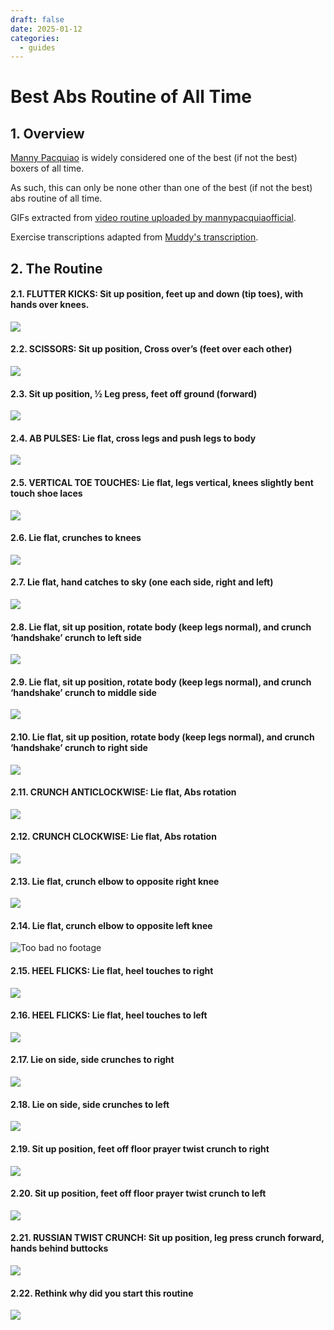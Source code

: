 ```yaml
---
draft: false 
date: 2025-01-12
categories:
  - guides
---
```


# Best Abs Routine of All Time

## 1. Overview

[Manny Pacquiao](https://en.wikipedia.org/wiki/Manny_Pacquiao) is widely considered one
of the best (if not the best) boxers of all time. 

As such, this can only be none other than one of the best (if not the best) abs routine of all time.

<!-- more -->

GIFs extracted from [video routine uploaded by mannypacquiaofficial][1].

Exercise transcriptions adapted from [Muddy's transcription][2].

## 2. The Routine

#### 2.1. FLUTTER KICKS: Sit up position, feet up and down (tip toes), with hands over knees.

![](./2025-01-12-manny-abs/exercise_01.gif)

#### 2.2. SCISSORS: Sit up position, Cross over’s (feet over each other)

![](./2025-01-12-manny-abs/exercise_02.gif)

#### 2.3. Sit up position, ½ Leg press, feet off ground (forward)

![](./2025-01-12-manny-abs/exercise_03.gif)

#### 2.4. AB PULSES: Lie flat, cross legs and push legs to body

![](./2025-01-12-manny-abs/exercise_04.gif)

#### 2.5. VERTICAL TOE TOUCHES: Lie flat, legs vertical, knees slightly bent touch shoe laces
![](./2025-01-12-manny-abs/exercise_05.gif)

#### 2.6. Lie flat, crunches to knees

![](./2025-01-12-manny-abs/exercise_06.gif)

#### 2.7. Lie flat, hand catches to sky (one each side, right and left)

![](./2025-01-12-manny-abs/exercise_07.gif)

#### 2.8. Lie flat, sit up position, rotate body (keep legs normal), and crunch ‘handshake’ crunch to left side

![](./2025-01-12-manny-abs/exercise_08_a.gif)

#### 2.9. Lie flat, sit up position, rotate body (keep legs normal), and crunch ‘handshake’ crunch to middle side

![](./2025-01-12-manny-abs/exercise_08_b.gif)

#### 2.10. Lie flat, sit up position, rotate body (keep legs normal), and crunch ‘handshake’ crunch to right side

![](./2025-01-12-manny-abs/exercise_08_c.gif)

#### 2.11. CRUNCH ANTICLOCKWISE: Lie flat, Abs rotation 

![](./2025-01-12-manny-abs/exercise_09_a.gif)

#### 2.12. CRUNCH CLOCKWISE: Lie flat, Abs rotation 

![](./2025-01-12-manny-abs/exercise_09_b.gif)

#### 2.13. Lie flat, crunch elbow to opposite right knee

![](./2025-01-12-manny-abs/exercise_10_b.gif)

#### 2.14. Lie flat, crunch elbow to opposite left knee

![Too bad no footage]()

#### 2.15. HEEL FLICKS: Lie flat, heel touches to right

![](./2025-01-12-manny-abs/exercise_11_a.gif)

#### 2.16. HEEL FLICKS: Lie flat, heel touches to left

![](./2025-01-12-manny-abs/exercise_11_b.gif)

#### 2.17. Lie on side, side crunches to right

![](./2025-01-12-manny-abs/exercise_12_a.gif)

#### 2.18. Lie on side, side crunches to left

![](./2025-01-12-manny-abs/exercise_12_b.gif)

#### 2.19. Sit up position, feet off floor prayer twist crunch to right

![](./2025-01-12-manny-abs/exercise_13_a.gif)

#### 2.20. Sit up position, feet off floor prayer twist crunch to left

![](./2025-01-12-manny-abs/exercise_13_b.gif)

#### 2.21. RUSSIAN TWIST CRUNCH: Sit up position, leg press crunch forward, hands behind buttocks

![](./2025-01-12-manny-abs/exercise_14.gif)

#### 2.22. Rethink why did you start this routine

![](./2025-01-12-manny-abs/post_exercise.gif)



[1]: https://www.youtube.com/watch?v=0JN8Nque1Sc "Original Video from mannypacquiaofficial"

[2]: https://www.docdroid.net/UzoYYd9/manny-pacquiao-abs-workout-doc "Muddy Workout Transcription"